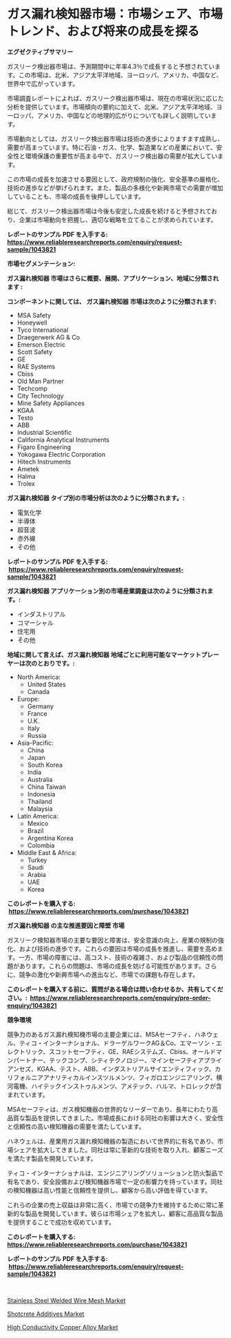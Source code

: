<p><h1>ガス漏れ検知器市場：市場シェア、市場トレンド、および将来の成長を探る</h1></p><p><strong>エグゼクティブサマリー</strong></p>
<p><p>ガスリーク検出器市場は、予測期間中に年率4.3％で成長すると予想されています。この市場は、北米、アジア太平洋地域、ヨーロッパ、アメリカ、中国など、世界中で広がっています。</p><p>市場調査レポートによれば、ガスリーク検出器市場は、現在の市場状況に応じた分析を提供しています。市場傾向の要約に加えて、北米、アジア太平洋地域、ヨーロッパ、アメリカ、中国などの地理的広がりについても詳しく説明しています。</p><p>市場動向としては、ガスリーク検出器市場は技術の進歩によりますます成熟し、需要が高まっています。特に石油・ガス、化学、製造業などの産業において、安全性と環境保護の重要性が高まる中で、ガスリーク検出器の需要が拡大しています。</p><p>この市場の成長を加速させる要因として、政府規制の強化、安全基準の厳格化、技術の進歩などが挙げられます。また、製品の多様化や新興市場での需要が増加していることも、市場の成長を後押ししています。</p><p>総じて、ガスリーク検出器市場は今後も安定した成長を続けると予想されており、企業は市場動向を把握し、適切な戦略を立てることが求められています。</p></p>
<p><strong>レポートのサンプル PDF を入手する: <a href="https://www.reliableresearchreports.com/enquiry/request-sample/1043821">https://www.reliableresearchreports.com/enquiry/request-sample/1043821</a></strong></p>
<p><strong>市場セグメンテーション:</strong></p>
<p><strong> ガス漏れ検知器 市場はさらに概要、展開、アプリケーション、地域に分類されます :</strong></p>
<p><strong>コンポーネントに関しては、 ガス漏れ検知器 市場は次のように分類されます: &nbsp;</strong></p>
<p><ul><li>MSA Safety</li><li>Honeywell</li><li>Tyco International</li><li>Draegerwerk AG & Co</li><li>Emerson Electric</li><li>Scott Safety</li><li>GE</li><li>RAE Systems</li><li>Cbiss</li><li>Old Man Partner</li><li>Techcomp</li><li>City Technology</li><li>Mine Safety Appliances</li><li>KGAA</li><li>Testo</li><li>ABB</li><li>Industrial Scientific</li><li>California Analytical Instruments</li><li>Figaro Engineering</li><li>Yokogawa Electric Corporation</li><li>Hitech Instruments</li><li>Ametek</li><li>Halma</li><li>Trolex</li></ul></p>
<p><strong> ガス漏れ検知器 タイプ別の市場分析は次のように分類されます。:</strong></p>
<p><ul><li>電気化学</li><li>半導体</li><li>超音波</li><li>赤外線</li><li>その他</li></ul></p>
<p><strong>レポートのサンプル PDF を入手する: &nbsp;<a href="https://www.reliableresearchreports.com/enquiry/request-sample/1043821">https://www.reliableresearchreports.com/enquiry/request-sample/1043821</a></strong></p>
<p><strong> ガス漏れ検知器 アプリケーション別の市場産業調査は次のように分類されます。:</strong></p>
<p><ul><li>インダストリアル</li><li>コマーシャル</li><li>住宅用</li><li>その他</li></ul></p>
<p><strong>地域に関して言えば、ガス漏れ検知器 地域ごとに利用可能なマーケットプレーヤーは次のとおりです。:</strong></p>
<p><ul>
    <li>
        North America:
        <ul>
            <li>United States</li>
            <li>Canada</li>
        </ul>
    </li>
    <li>
        Europe:
        <ul>
            <li>Germany</li>
            <li>France</li>
            <li>U.K.</li>
            <li>Italy</li>
            <li>Russia</li>
        </ul>
    </li>
    <li>
        Asia-Pacific:
        <ul>
            <li>China</li>
            <li>Japan</li>
            <li>South Korea</li>
            <li>India</li>
            <li>Australia</li>
            <li>China Taiwan</li>
            <li>Indonesia</li>
            <li>Thailand</li>
            <li>Malaysia</li>
        </ul>
    </li>
    <li>
        Latin America:
        <ul>
            <li>Mexico</li>
            <li>Brazil</li>
            <li>Argentina Korea</li>
            <li>Colombia</li>
        </ul>
    </li>
    <li>
        Middle East & Africa:
        <ul>
            <li>Turkey</li>
            <li>Saudi</li>
            <li>Arabia</li>
            <li>UAE</li>
            <li>Korea</li>
        </ul>
    </li>
    </ul></p>
<p><strong>このレポートを購入する: &nbsp;<a href="https://www.reliableresearchreports.com/purchase/1043821">https://www.reliableresearchreports.com/purchase/1043821</a></strong></p>
<p><strong>ガス漏れ検知器 の主な推進要因と障壁 市場</strong></p>
<p><p>ガスリーク検知器市場の主要な要因と障害は、安全意識の向上、産業の規制の強化、および技術の進歩です。これらの要因は市場の成長を推進し、需要を高めます。一方、市場の障害には、高コスト、技術の複雑さ、および製品の信頼性の問題があります。これらの問題は、市場の成長を妨げる可能性があります。さらに、競争の激化や新興市場への進出など、市場での課題も存在します。</p></p>
<p><strong>このレポートを購入する前に、質問がある場合は問い合わせるか、共有してください。:&nbsp; <a href="https://www.reliableresearchreports.com/enquiry/pre-order-enquiry/1043821">https://www.reliableresearchreports.com/enquiry/pre-order-enquiry/1043821</a></strong></p>
<p><strong>競争環境</strong></p>
<p><p>競争力のあるガス漏れ検知機市場の主要企業には、MSAセーフティ、ハネウェル、ティコ・インターナショナル、ドラーゲルワークAG＆Co、エマーソン・エレクトリック、スコットセーフティ、GE、RAEシステムズ、Cbiss、オールドマンパートナー、テックコンプ、シティテクノロジー、マインセーフティアプライアンセズ、KGAA、テスト、ABB、インダストリアルサイエンティフィック、カリフォルニアアナリティカルインスツルメンツ、フィガロエンジニアリング、横河電機、ハイテックインストゥルメンツ、アメテック、ハルマ、トロレックが含まれています。</p><p>MSAセーフティは、ガス検知機器の世界的なリーダーであり、長年にわたり高品質な製品を提供してきました。市場成長における同社の影響は大きく、安全性と信頼性の高い検知機器の需要を満たしています。</p><p>ハネウェルは、産業用ガス漏れ検知機器の製造において世界的に有名であり、市場シェアを拡大してきました。同社は常に革新的な技術を取り入れ、顧客ニーズを満たす製品を開発しています。</p><p>ティコ・インターナショナルは、エンジニアリングソリューションと防火製品で有名であり、安全設備および検知機器市場で一定の影響力を持っています。同社の検知機器は高い性能と信頼性を提供し、顧客から高い評価を得ています。</p><p>これらの企業の売上収益は非常に高く、市場での競争力を維持するために常に革新的な製品を開発しています。彼らは市場シェアを拡大し、顧客に高品質な製品を提供することで成功を収めています。</p></p>
<p><strong>このレポートを購入する: &nbsp; <a href="https://www.reliableresearchreports.com/purchase/1043821">https://www.reliableresearchreports.com/purchase/1043821</a></strong></p>
<p><strong>レポートのサンプル PDF を入手する: &nbsp;<a href="https://www.reliableresearchreports.com/enquiry/request-sample/1043821">https://www.reliableresearchreports.com/enquiry/request-sample/1043821</a></strong><strong></strong></p>
<p>&nbsp;</p>
<p><p><a href="https://github.com/arionmp/Market-Research-Report-List-2/blob/main/stainless-steel-welded-wire-mesh-market.md">Stainless Steel Welded Wire Mesh Market</a></p><p><a href="https://github.com/markusgodoy/Market-Research-Report-List-2/blob/main/shotcrete-additives-market.md">Shotcrete Additives Market</a></p><p><a href="https://github.com/pgtimber/Market-Research-Report-List-1/blob/main/high-conductivity-copper-alloy-market.md">High Conductivity Copper Alloy Market</a></p></p>